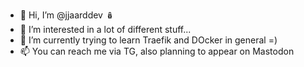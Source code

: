 - 👋 Hi, I’m @jjaarddev 🪆
- 👀 I’m interested in a lot of different stuff...
- 🌱 I’m currently trying to learn Traefik and DOcker in general =)
- 📫 You can reach me via TG, also planning to appear on Mastodon

<!---
jjaarddev/jjaarddev is a ✨ special ✨ repository because its `README.md` (this file) appears on your GitHub profile.
You can click the Preview link to take a look at your changes.
--->
